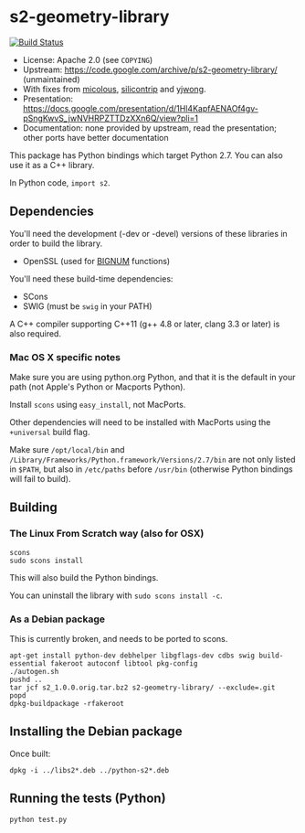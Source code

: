 # s2-geometry-library

[![Build Status](https://travis-ci.org/micolous/s2-geometry-library.svg?branch=master)](https://travis-ci.org/micolous/s2-geometry-library)

* License: Apache 2.0 (see `COPYING`)
* Upstream: https://code.google.com/archive/p/s2-geometry-library/ (unmaintained)
* With fixes from [micolous](https://github.com/micolous/), [silicontrip](https://github.com/silicontrip/) and [yjwong](https://github.com/yjwong/).
* Presentation: https://docs.google.com/presentation/d/1Hl4KapfAENAOf4gv-pSngKwvS_jwNVHRPZTTDzXXn6Q/view?pli=1
* Documentation: none provided by upstream, read the presentation; other ports have better documentation


This package has Python bindings which target Python 2.7.  You can also use it as a C++ library.

In Python code, `import s2`.

## Dependencies

You'll need the development (-dev or -devel) versions of these libraries in order to build the library.

- OpenSSL (used for [BIGNUM](https://www.openssl.org/docs/manmaster/crypto/bn.html) functions)

You'll need these build-time dependencies:

- SCons
- SWIG (must be `swig` in your PATH)

A C++ compiler supporting C++11 (g++ 4.8 or later, clang 3.3 or later) is also required.

### Mac OS X specific notes

Make sure you are using python.org Python, and that it is the default in your path (not Apple's Python or Macports Python).

Install `scons` using `easy_install`, not MacPorts.

Other dependencies will need to be installed with MacPorts using the `+universal` build flag.

Make sure `/opt/local/bin` and `/Library/Frameworks/Python.framework/Versions/2.7/bin` are not only listed in `$PATH`, but also in `/etc/paths` before `/usr/bin` (otherwise Python bindings will fail to build).

## Building
### The Linux From Scratch way (also for OSX)

```console
scons
sudo scons install
```

This will also build the Python bindings.

You can uninstall the library with `sudo scons install -c`.

### As a Debian package

This is currently broken, and needs to be ported to scons.

```console
apt-get install python-dev debhelper libgflags-dev cdbs swig build-essential fakeroot autoconf libtool pkg-config
./autogen.sh
pushd ..
tar jcf s2_1.0.0.orig.tar.bz2 s2-geometry-library/ --exclude=.git
popd
dpkg-buildpackage -rfakeroot
```

## Installing the Debian package

Once built:

```console
dpkg -i ../libs2*.deb ../python-s2*.deb
```

## Running the tests (Python)

```console
python test.py
```

